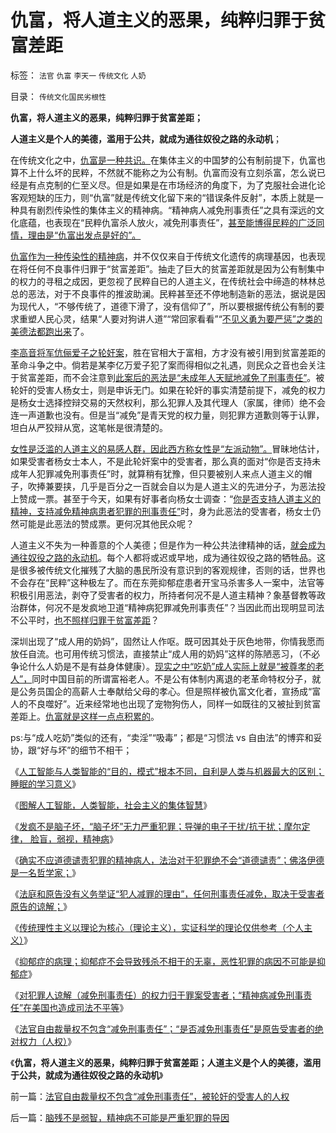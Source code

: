 # 仇富，将人道主义的恶果，纯粹归罪于贫富差距

标签： `法官` `仇富` `李天一` `传统文化` `人奶` 

目录： `传统文化国民劣根性`

**仇富，将人道主义的恶果，纯粹归罪于贫富差距；**

**人道主义是个人的美德，滥用于公共，就成为通往奴役之路的永动机**；



在传统文化之中，[仇富是一种共识。](../../../2009/2/28/与既得利益者合理妥协，就是争取和平.md)在集体主义的中国梦的公有制前提下，仇富也算不上什么坏的民粹，不然就不能称之为公有制。仇富而没有立刻杀富，怎么说已经是有点克制的仁至义尽。但是如果是在市场经济的角度下，为了克服社会进化论客观短缺的压力，则“仇富”就是传统文化留下来的“错误条件反射”，本质上就是一种具有剧烈传染性的集体主义的精神病。“精神病人减免刑事责任”之具有深远的文化底蕴，也表现在“民粹仇富杀人放火，减免刑事责任”，[甚至能博得民粹的广泛同情，理由是“仇富出发点是好的”。](../../../2009/8/2/行政监管无法减少腐败，无法控制特权最大化定律.md)

[仇富作为一种传染性的精神病](../../../2009/8/26/仇富的社会没有前途.md)，并不仅仅来自于传统文化遗传的病理基因，也表现在将任何不良事件归罪于“贫富差距”。抽走了巨大的贫富差距就是因为公有制集中的权力的寻租之成因，更忽视了民粹自已的人道主义，在传统社会中缔造的林林总总的恶法，对于不良事件的推波助澜。民粹甚至还不停地制造新的恶法，据说是因为现代人，“不够传统了，道德下滑了，没有信仰了”，所以要根据传统公有制的要求重塑人民心灵，结果“人要对狗讲人道”“常回家看看”“[不见义勇为要严惩”之类的美德法都跑出来](../../../2013/7/1/南京幼女饿死事件，中国公众情绪进步，及法学常识.md)了。

[李高音将军伉俪爱子之轮奸案](../../../2013/7/6/法官自由裁量权不包含“减免刑事责任”，被轮奸的受害人的人权.md)，胜在官相大于富相，方才没有被引用到贫富差距的革命斗争之中。倘若是某李亿万爱子犯了案而得相似之礼遇，则民众之音也会关注于贫富差距，而不会注意到[此案后的恶法是“未成年人天赋地减免了刑事责任”](../../../2013/2/25/中印轮奸案是未成年的受害者，犯罪人，疑犯和记者.md)。被轮奸的受害人杨女士，则是申诉无门。如果在轮奸的事实清楚前提下，减免的权力是杨女士选择控辩交易的天然权利，那么犯罪人及其代理人（家属，律师）绝不会连一声道歉也没有。但是当“减免”是青天党的权力量，则犯罪方道歉则等于认罪，坦白从严狡辩从宽，这笔帐是很清楚的。

[女性是泛滥的人道主义的易感人群，因此西方称女性是“左派动物”。](../../../2013/2/15/大明律是法治吗？女权运动中的“默认权益”.md)冒昧地估计，如果受害者杨女士本人，不是此轮奸案中的受害者，那么真的面对“你是否支持未成年人犯罪减免刑事责任”时，就算稍有犹豫，但只要被别人来点人道主义的帽子，吹捧兼要挟，几乎是百分之一百就会自以为是人道主义的先进分子，为恶法投上赞成一票。甚至于今天，如果有好事者向杨女士调查：“[你是否支持人道主义的精神，支持减免精神病患者犯罪的刑事责任”](../../../2013/7/6/对犯罪人谅解（减免刑事责任）的权力归于罪案受害者；.md)时，身为此恶法的受害者，杨女士仍然可能是此恶法的赞成票。更何况其他民众呢？

人道主义不失为一种善意的个人美德；但是作为一种公共法律精神的话，[就会成为通往奴役之路的永动机](../../../2013/6/29/精神病患者不是疯子,被人道主义颠倒的是非黑白.md)。每个人都将或迟或早地，成为通往奴役之路的牺牲品。这是很多被传统文化摧残了大脑的愚民所没有意识到的客观规律，否则的话，世界也不会存在“民粹”这种极左了。而在东莞抑郁症患者开宝马杀害多人一案中，法官等积极引用恶法，剥夺了受害者的权力，所持者何况不是人道主精神？象基督教等政治群体，何况不是发疯地卫道“精神病犯罪减免刑事责任”？当因此而出现明显司法不公平时，[也不照样归罪于贫富差距](../../../2013/6/5/从贫富差距的成因理解革命峰，美国社会比中国要稳定得多.md)？

深圳出现了“成人用的奶妈”，固然让人作呕。既可因其处于灰色地带，你情我愿而放任自流。也可用传统习惯法，直接禁止“成人用的奶妈”这样的陈陋恶习，（不必争论什么人奶是不是有益身体健康）。[现实之中“吃奶”成人实际上就是“被尊孝的老人”，](../../../2012/8/21/“托古改制”的局限性.md)同时中国目前的所谓富裕老人。不是公有体制内离退的老革命特权分子，就是公务员国企的高薪人士奉献给父母的孝心。但是照样被仇富文化者，宣扬成“富人的不良噬好”。近来经常地也出现了宠物狗伤人，同样一如既往的又被扯到贫富差距上。[仇富就是这样一点点积累的](../../../2009/8/26/仇富的牛二没前途.md)。

ps:与“成人吃奶”类似的还有，“卖淫”“吸毒”；都是“习惯法 vs
自由法”的博弈和妥协，跟“好与坏”的细节不相干；

《[人工智能与人类智能的“目的，模式”根本不同，自利是人类与机器最大的区别；睡眠的学习意义](../../../2013/7/4/人工智能，自利，人类智能，睡大觉的重要意义.md)》

《[图解人工智能，人类智能，社会主义的集体智慧](../../../2013/7/4/图解人工智能，人类智能，社会主义的集体智慧.md)》

《[发疯不是脑子坏，“脑子坏”无力严重犯罪；导弹的电子干扰/抗干扰；摩尔定律，
脸盲，弱视，精神病](../../../2013/7/4/发疯不是脑子坏，“脑子坏”无力严重犯罪.md)》

《[确实不应道德谴责犯罪的精神病人，法治对于犯罪绝不会“道德谴责”；佛洛伊德是一名哲学家；](../../../2013/7/5/精神病患者承担刑事责任，不是“傻子含笑上刑场”.md)》

《[法庭和原告没有义务举证“犯人减罪的理由”，任何刑事责任减免，取决于受害者原告的谅解；](../../../2013/7/5/精神病患者不能减免刑事责任，不是道德和哲学命题；.md)》

《[传统理性主义以理论为核心（理论主义），实证科学的理论仅供参考（个人主义）](../../../2013/7/6/实证科学中的理论没有证伪的价值,传统文化的“理论主义”.md)》

《[抑郁症的病理；抑郁症不会导致残杀不相干的无辜，恶性犯罪的病因不可能是抑郁症](../../../2013/7/6/恶性犯罪的病因不可能是抑郁症，抑郁症病理，自杀，自毁.md)》

《[对犯罪人谅解（减免刑事责任）的权力归于罪案受害者；“精神病减免刑事责任”在美国也造成司法不平等](../../../2013/7/6/对犯罪人谅解（减免刑事责任）的权力归于罪案受害者；.md)》

《[法官自由裁量权不包含“减免刑事责任”；“是否减免刑事责任”是原告受害者的绝对权力（人权）](../../../2013/7/6/法官自由裁量权不包含“减免刑事责任”，被轮奸的受害人的人权.md)》

《**仇富，将人道主义的恶果，纯粹归罪于贫富差距；人道主义是个人的美德，滥用于公共，就成为通往奴役之路的永动机**》

前一篇：[法官自由裁量权不包含“减免刑事责任”，被轮奸的受害人的人权](../../../2013/7/6/法官自由裁量权不包含“减免刑事责任”，被轮奸的受害人的人权.md)

后一篇：[脑残不是弱智，精神病不可能是严重犯罪的导因](../../../2013/7/7/脑残不是弱智，精神病不可能是严重犯罪的导因.md)